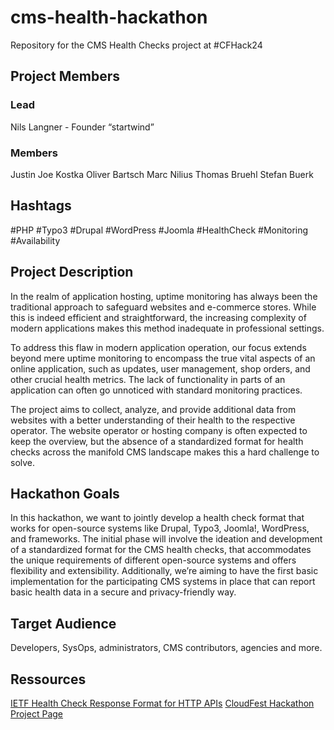 # cms-health-hackathon
Repository for the CMS Health Checks project at #CFHack24

## Project Members
### Lead
Nils Langner - Founder “startwind”
### Members
Justin Joe Kostka
Oliver Bartsch
Marc Nilius
Thomas Bruehl
Stefan Buerk

## Hashtags
#PHP #Typo3 #Drupal #WordPress #Joomla #HealthCheck #Monitoring #Availability

## Project Description
In the realm of application hosting, uptime monitoring has always been the traditional approach to safeguard websites and e-commerce stores. While this is indeed efficient and straightforward, the increasing complexity of modern applications makes this method inadequate in professional settings. 

To address this flaw in modern application operation, our focus extends beyond mere uptime monitoring to encompass the true vital aspects of an online application, such as updates, user management, shop orders, and other crucial health metrics. The lack of functionality in parts of an application can often go unnoticed with standard monitoring practices.

The project aims to collect, analyze, and provide additional data from websites with a better understanding of their health to the respective operator. The website operator or hosting company is often expected to keep the overview, but the absence of a standardized format for health checks across the manifold CMS landscape makes this a hard challenge to solve.

## Hackathon Goals
In this hackathon, we want to jointly develop a health check format that works for open-source systems like Drupal, Typo3, Joomla!, WordPress, and frameworks. The initial phase will involve the ideation and development of a standardized format for the CMS health checks, that accommodates the unique requirements of different open-source systems and offers flexibility and extensibility. Additionally, we’re aiming to have the first basic implementation for the participating CMS systems in place that can report basic health data in a secure and privacy-friendly way.

## Target Audience
Developers, SysOps, administrators, CMS contributors, agencies and more.

## Ressources
[IETF Health Check Response Format for HTTP APIs](https://datatracker.ietf.org/doc/html/draft-inadarei-api-health-check#name-example-output)
[CloudFest Hackathon Project Page](https://hackathon.cloudfest.com/project/cms-health-checks/)
